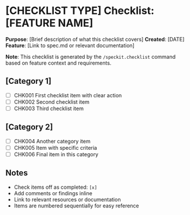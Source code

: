 # [CHECKLIST TYPE] Checklist: [FEATURE NAME]

**Purpose**: [Brief description of what this checklist covers] **Created**:
[DATE] **Feature**: [Link to spec.md or relevant documentation]

**Note**: This checklist is generated by the `/speckit.checklist` command based
on feature context and requirements.

<!--
  ============================================================================
  IMPORTANT: The checklist items below are SAMPLE ITEMS for illustration only.

  The /speckit.checklist command MUST replace these with actual items based on:
  - User's specific checklist request
  - Feature requirements from spec.md
  - Technical context from plan.md
  - Implementation details from tasks.md

  DO NOT keep these sample items in the generated checklist file.
  ============================================================================
-->

## [Category 1]

- [ ] CHK001 First checklist item with clear action
- [ ] CHK002 Second checklist item
- [ ] CHK003 Third checklist item

## [Category 2]

- [ ] CHK004 Another category item
- [ ] CHK005 Item with specific criteria
- [ ] CHK006 Final item in this category

## Notes

- Check items off as completed: `[x]`
- Add comments or findings inline
- Link to relevant resources or documentation
- Items are numbered sequentially for easy reference
